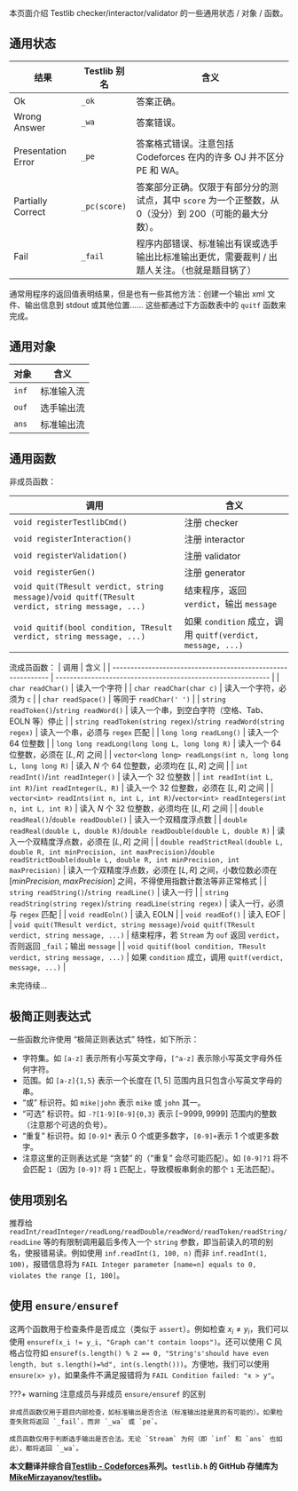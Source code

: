 本页面介绍 Testlib checker/interactor/validator 的一些通用状态 / 对象 / 函数。

## 通用状态

| 结果                 | Testlib 别名   | 含义                                                              |
| ------------------ | ------------ | --------------------------------------------------------------- |
| Ok                 | `_ok`        | 答案正确。                                                           |
| Wrong Answer       | `_wa`        | 答案错误。                                                           |
| Presentation Error | `_pe`        | 答案格式错误。注意包括 Codeforces 在内的许多 OJ 并不区分 PE 和 WA。                   |
| Partially Correct  | `_pc(score)` | 答案部分正确。仅限于有部分分的测试点，其中 `score` 为一个正整数，从 $0$（没分）到 $200$（可能的最大分数）。 |
| Fail               | `_fail`      | 程序内部错误、标准输出有误或选手输出比标准输出更优，需要裁判 / 出题人关注。（也就是题目锅了）                |

通常用程序的返回值表明结果，但是也有一些其他方法：创建一个输出 xml 文件、输出信息到 stdout 或其他位置…… 这些都通过下方函数表中的 `quitf` 函数来完成。

## 通用对象

| 对象    | 含义    |
| ----- | ----- |
| `inf` | 标准输入流 |
| `ouf` | 选手输出流 |
| `ans` | 标准输出流 |

## 通用函数

非成员函数：

| 调用                                                                                              | 含义                                                  |
| ----------------------------------------------------------------------------------------------- | --------------------------------------------------- |
| `void registerTestlibCmd()`                                                                     | 注册 checker                                          |
| `void registerInteraction()`                                                                    | 注册 interactor                                       |
| `void registerValidation()`                                                                     | 注册 validator                                        |
| `void registerGen()`                                                                            | 注册 generator                                        |
| `void quit(TResult verdict, string message)`/`void quitf(TResult verdict, string message, ...)` | 结束程序，返回 `verdict`，输出 `message`                      |
| `void quitif(bool condition, TResult verdict, string message, ...)`                             | 如果 `condition` 成立，调用 `quitf(verdict, message, ...)` |

流成员函数：
| 调用                                                         | 含义                                                         |
\| ------------------------------------------------------------ \| ------------------------------------------------------------ \|
\| `char readChar()`                                            | 读入一个字符                                                 |
\| `char readChar(char c)`                                      | 读入一个字符，必须为 `c`                                     \|
\| `char readSpace()`                                           | 等同于 `readChar(' ')`                                       \|
\| `string readToken()`/`string readWord()`                     | 读入一个串，到空白字符（空格、Tab、EOLN 等）停止             |
\| `string readToken(string regex)`/`string readWord(string regex)` | 读入一个串，必须与 `regex` 匹配                              |
\| `long long readLong()`                                       | 读入一个 64 位整数                                           |
\| `long long readLong(long long L, long long R)`               | 读入一个 64 位整数，必须在 $[L,R]$ 之间                      |
\| `vector<long long> readLongs(int n, long long L, long long R)` | 读入 $N$ 个 64 位整数，必须均在 $[L,R]$ 之间                 |
\| `int readInt()`/`int readInteger()`                          | 读入一个 32 位整数                                           |
\| `int readInt(int L, int R)`/`int readInteger(L, R)`          | 读入一个 32 位整数，必须在 $[L,R]$ 之间                      |
\| `vector<int> readInts(int n, int L, int R)`/`vector<int> readIntegers(int n, int L, int R)` | 读入 $N$ 个 32 位整数，必须均在 $[L,R]$ 之间                 |
\| `double readReal()`/`double readDouble()`                    | 读入一个双精度浮点数                                         |
\| `double readReal(double L, double R)`/`double readDouble(double L, double R)` | 读入一个双精度浮点数，必须在 $[L,R]$ 之间                    |
\| `double readStrictReal(double L, double R, int minPrecision, int maxPrecision)`/`double readStrictDouble(double L, double R, int minPrecision, int maxPrecision)` | 读入一个双精度浮点数，必须在 $[L,R]$ 之间，小数位数必须在 $[minPrecision,maxPrecision]$ 之间，不得使用指数计数法等非正常格式 |
\| `string readString()`/`string readLine()`                    | 读入一行                                                     |
\| `string readString(string regex)`/`string readLine(string regex)` | 读入一行，必须与 `regex` 匹配                                |
\| `void readEoln()`                                            | 读入 EOLN                                                    |
\| `void readEof()`                                             | 读入 EOF                                                     |
\| `void quit(TResult verdict, string message)`/`void quitf(TResult verdict, string message, ...)` | 结束程序，若 `Stream` 为 `ouf` 返回 `verdict`，否则返回 `_fail`；输出 `message` \|
\| `void quitif(bool condition, TResult verdict, string message, ...)` | 如果 `condition` 成立，调用 `quitf(verdict, message, ...)`   \|

未完待续...

## 极简正则表达式

一些函数允许使用 “极简正则表达式” 特性，如下所示：

-   字符集。如 `[a-z]` 表示所有小写英文字母，`[^a-z]` 表示除小写英文字母外任何字符。
-   范围。如 `[a-z]{1,5}` 表示一个长度在 $[1,5]$ 范围内且只包含小写英文字母的串。
-   “或” 标识符。如 `mike|john` 表示 `mike` 或 `john` 其一。
-   “可选” 标识符。如 `-?[1-9][0-9]{0,3}` 表示 $[-9999,9999]$ 范围内的整数（注意那个可选的负号）。
-   “重复” 标识符。如 `[0-9]*` 表示 $0$ 个或更多数字，`[0-9]+`表示 $1$ 个或更多数字。
-   注意这里的正则表达式是 “贪婪” 的（“重复” 会尽可能匹配）。如 `[0-9]?1` 将不会匹配 `1`（因为 `[0-9]?` 将 `1` 匹配上，导致模板串剩余的那个 `1` 无法匹配）。

## 使用项别名

推荐给 `readInt/readInteger/readLong/readDouble/readWord/readToken/readString/readLine` 等的有限制调用最后多传入一个 `string` 参数，即当前读入的项的别名，使报错易读。例如使用 `inf.readInt(1, 100, n)` 而非 `inf.readInt(1, 100)`，报错信息将为 `FAIL Integer parameter [name=n] equals to 0, violates the range [1, 100]`。

## 使用 `ensure/ensuref`

这两个函数用于检查条件是否成立（类似于 `assert`）。例如检查 $x_i \neq y_i$，我们可以使用 `ensuref(x_i != y_i, "Graph can't contain loops")`。还可以使用 C 风格占位符如 `ensuref(s.length() % 2 == 0, "String's'should have even length, but s.length()=%d", int(s.length()))`。方便地，我们可以使用 `ensure(x> y)`，如果条件不满足报错将为 `FAIL Condition failed: "x > y"`。

???+ warning 注意成员与非成员 `ensure/ensuref` 的区别

    非成员函数仅用于题目内部检查，如标准输出是否合法（标准输出挂是真的有可能的）。如果检查失败将返回 `_fail`，而非 `_wa` 或 `pe`。

    成员函数仅用于判断选手输出是否合法。无论 `Stream` 为何（即 `inf` 和 `ans` 也如此），都将返回 `_wa`。

**本文翻译并综合自[Testlib - Codeforces](https://codeforces.com/testlib)系列。`testlib.h` 的 GitHub 存储库为[MikeMirzayanov/testlib](https://github.com/MikeMirzayanov/testlib)。**
